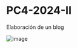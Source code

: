 # PC4-2024-II
Elaboración de un blog

![image](https://github.com/user-attachments/assets/4c4d4e9f-0f22-43da-aab5-e76ddfaddcc5)

